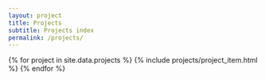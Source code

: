 ```yaml
---
layout: project
title: Projects
subtitle: Projects index
permalink: /projects/
---
```


<div class="grid max-w-lg gap-5 mx-auto mt-12 lg:grid-cols-3 lg:max-w-none">
  {% for project in site.data.projects %}
    {% include projects/project_item.html %}
  {% endfor %}
</div>
